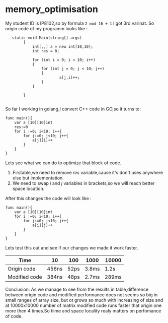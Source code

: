 # memory_optimisation

My student ID is IP8102,so by formula ```2 mod 16 + 1``` i got 3rd varinat.
So origin code of my programm looks like : 
```
   static void Main(string[] args)
        {
            int[,,] a = new int[10,10];
            int res = 0;

            for (int i = 0; i < 10; i++)
            {
                for (int j = 0; j < 10; j++)
                {
                        a[j,i]++;
                }
            }

        }
        
```
So far I working in golang,I convert C++ code in GO,so it turns to:
```
func main(){
	var a [10][10]int
	res:=0
	for i :=0; i<10; i++{
		for j:=0; j<10; j++{
			a[j][i]++
		}
	}
}
```

Lets see what we can do to optimize that block of code.
1. Firstable,we need to remove *res* variable,cause it's don't uses anywhere else but implementation.
2. We need to swap *i* and *j* variables in brackets,so we will reach better space location.

After this changes the code will look like :
```
func main(){
	var a [10][10]int
	for i :=0; i<10; i++{
		for j:=0; j<10; j++{
			a[i][j]++
		}
	}
}
```
Lets test this out and see if  our changes we made it work faster.

| Time          | 10    | 100  |  1000 | 10000 |
|---------------|-------|------|-------|-------|
| Origin code   | 456ns | 52ps | 3.8ms | 1.2s  |
| Modified code | 384ns | 48ps | 2.7ms | 289ms |

Conclusion: As we manage to see from the results in table,difference between origin code and modified performance does not seems so big in small ranges of array size, but ot grows so much with increasing of size and at 10000x10000 number of matrix modified code runs faster that origin one  more then 4 times.So tiime and space locality realy matters on perfomance of code.
